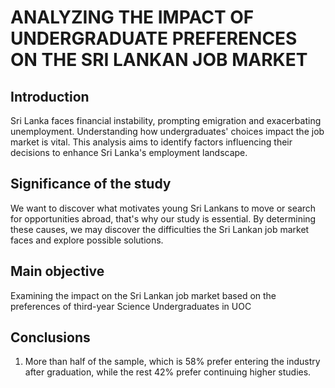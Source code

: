 
# ANALYZING THE  IMPACT OF  UNDERGRADUATE PREFERENCES  ON THE SRI LANKAN  JOB MARKET


## Introduction
  
Sri Lanka faces financial instability, prompting emigration and exacerbating unemployment. Understanding how undergraduates' choices impact the job market is vital. This analysis aims to identify factors influencing their decisions to enhance Sri Lanka's employment landscape.

## Significance of the study


We want to discover what motivates young Sri Lankans to move or search for opportunities abroad, that's why our study is essential. By determining these causes, we may discover the difficulties the Sri Lankan job market faces and explore possible solutions.


## Main objective

Examining the impact on the Sri Lankan job market based on the preferences of third-year Science Undergraduates in UOC

## Conclusions
  1. More than half of the sample, which is 58% prefer entering the industry after graduation, while the rest 42% prefer continuing higher studies.


  





